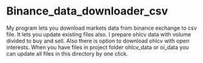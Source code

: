 # Binance_data_downloader_csv
My program lets you download markets data from binance exchange to csv file. It lets you update existing files also. 
I prepare ohlcv data with volume divided to buy and sell. Also there is option to download ohlcv with open interests.
When you have files in project folder ohlcv_data or oi_data you can update all files in this directory by one click.
